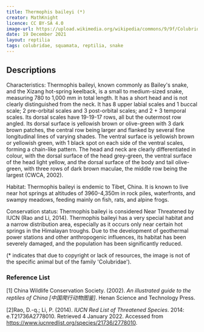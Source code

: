 ```yaml
---
title: Thermophis baileyi (*)
creator: MathKnight
licence: CC BY-SA 4.0
image-url: https://upload.wikimedia.org/wikipedia/commons/9/9f/Colubridae-01.jpg
date: 19 December 2021
layout: reptilia
tags: colubridae, squamata, reptilia, snake
---
```

## Descriptions

Characteristics: Thermophis baileyi, known commonly as Bailey's snake, and the Xizang hot-spring keelback, is a small to medium-sized snake, measuring 780 to 1,000 mm in total length. It has a short head and is not clearly distinguished from the neck. It has 8 upper labial scales and 1 buccal scale; 2 pre-orbital scales and 3 post-orbital scales; and 2 + 3 temporal scales. Its dorsal scales have 19-19-17 rows, all but the outermost row angled. Its dorsal surface is yellowish brown or olive-green with 3 dark brown patches, the central row being larger and flanked by several fine longitudinal lines of varying shades. The ventral surface is yellowish brown or yellowish green, with 1 black spot on each side of the ventral scales, forming a chain-like pattern. The head and neck are clearly differentiated in colour, with the dorsal surface of the head grey-green, the ventral surface of the head light yellow, and the dorsal surface of the body and tail olive-green, with three rows of dark brown maculae, the middle row being the largest (CWCA, 2002). 

Habitat: Thermophis baileyi is endemic to Tibet, China. It is known to live near hot springs at altitudes of 3960-4,350m in rock piles, waterfronts, and swampy meadows, feeding mainly on fish, rats, and alpine frogs. 

Conservation status: Thermophis baileyi is considered Near Threatened by IUCN (Rao and Li, 2014). Thermophis baileyi has a very special habitat and a narrow distribution area, especially as it occurs only near certain hot springs in the Himalayan troughs. Due to the development of geothermal power stations and other anthropogenic influences, its habitat has been severely damaged, and the population has been significantly reduced.

(* indicates that due to copyright or lack of resources, the image is not of the specific animal but of the family 'Colubridae').


### Reference List
[1] China Wildlife Conservation Society. (2002). _An illustrated guide to the reptiles of China [中国爬行动物图鉴]_. Henan Science and Technology Press.

[2]Rao, D.-q.; Li, P. (2014). _IUCN Red List of Threatened Species_. 2014: e.T21736A2778010. Retrieved 4 January 2022. Accessed from https://www.iucnredlist.org/species/21736/2778010.



